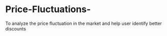 # Price-Fluctuations-
To analyze the price fluctuation in the market and help user identify better discounts
